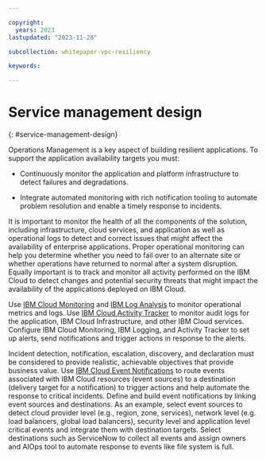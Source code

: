 ```yaml
---

copyright:
  years: 2023
lastupdated: "2023-11-28"

subcollection: whitepaper-vpc-resiliency

keywords:

---
```


# Service management design
{: #service-management-design}

Operations Management is a key aspect of building resilient applications. To support the application availability targets you must:

-   Continuously monitor the application and platform infrastructure to detect failures and degradations.

-   Integrate automated monitoring with rich notification tooling to automate problem resolution and enable a timely response to incidents.

It is important to monitor the health of all the components of the solution, including infrastructure, cloud services, and application as well as operational logs to detect and correct issues that might affect the availability of enterprise applications. Proper operational monitoring can help you determine whether you need to fail over to an alternate site or whether operations have returned to normal after a system disruption. Equally important is to track and monitor all activity performed on the IBM Cloud to detect changes and potential security threats that might impact the availability of the applications deployed on IBM Cloud.

Use [IBM Cloud Monitoring](https://cloud.ibm.com/docs/monitoring?topic=monitoring-about-monitor) and [IBM Log Analysis](https://cloud.ibm.com/docs/log-analysis?topic=log-analysis-getting-started) to monitor operational metrics and logs. Use [IBM Cloud Activity Tracker](https://cloud.ibm.com/docs/activity-tracker?topic=activity-tracker-getting-started) to monitor audit logs for the application, IBM Cloud Infrastructure, and other IBM Cloud services. Configure IBM Cloud Monitoring, IBM Logging, and Activity Tracker to set up alerts, send notifications and trigger actions in response to the alerts.

Incident detection, notification, escalation, discovery, and declaration must be considered to provide realistic, achievable objectives that provide business value. Use [IBM Cloud Event Notifications](https://cloud.ibm.com/docs/event-notifications?topic=event-notifications-en-about) to route events associated with IBM Cloud resources (event sources) to a destination (delivery target for a notification) to trigger actions and help automate the response to critical incidents. Define and build event notifications by linking event sources and destinations. As an example, select event sources to detect cloud provider level (e.g., region, zone, services), network level (e.g. load balancers, global load balancers), security level and application level critical events and integrate them with destination targets. Select destinations such as ServiceNow to collect all events and assign owners and AIOps tool to automate response to events like file system is full.
